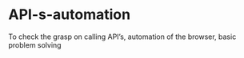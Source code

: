 # API-s-automation
To check the grasp on calling API’s, automation of the browser, basic problem solving
